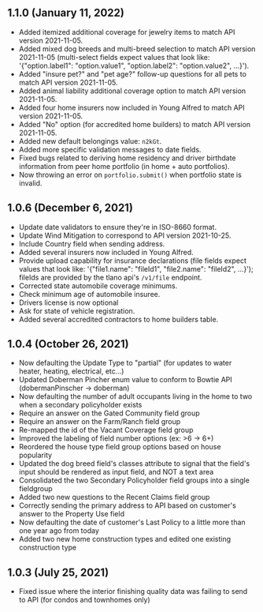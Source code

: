 ## 1.1.0 (January 11, 2022)

* Added itemized additional coverage for jewelry items to match API version 2021-11-05.
* Added mixed dog breeds and multi-breed selection to match API version 2021-11-05 (multi-select fields expect values that look like: '{"option.label1": "option.value1", "option.label2": "option.value2", ...}').
* Added "insure pet?" and "pet age?" follow-up questions for all pets to match API version 2021-11-05.
* Added animal liability additional coverage option to match API version 2021-11-05.
* Added four home insurers now included in Young Alfred to match API version 2021-11-05.
* Added "No" option (for accredited home builders) to match API version 2021-11-05.
* Added new default belongings value: `n2kGt`.
* Added more specific validation messages to date fields.
* Fixed bugs related to deriving home residency and driver birthdate information from peer home portfolio (in home + auto portfolios).
* Now throwing an error on `portfolio.submit()` when portfolio state is invalid. 

## 1.0.6 (December 6, 2021)

* Update date validators to ensure they're in ISO-8660 format.
* Update Wind Mitigation to correspond to API version 2021-10-25.
* Include Country field when sending address.
* Added several insurers now included in Young Alfred.
* Provide upload capability for insurance declarations (file fields expect values that look like: '{"file1.name": "fileId1", "file2.name": "fileId2", ...}'); fileIds are provided by the tlano api's `/v1/file` endpoint.
* Corrected state automobile coverage minimums.
* Check minimum age of automobile insuree.
* Drivers license is now optional
* Ask for state of vehicle registration.
* Added several accredited contractors to home builders table.

## 1.0.4 (October 26, 2021)

* Now defaulting the Update Type to "partial" (for updates to water heater, heating, electrical, etc...)
* Updated Doberman Pincher enum value to conform to Bowtie API (dobermanPinscher -> doberman)
* Now defaulting the number of adult occupants living in the home to two when a secondary policyholder exists
* Require an answer on the Gated Community field group
* Require an answer on the Farm/Ranch field group
* Re-mapped the id of the Vacant Coverage field group
* Improved the labeling of field number options (ex: >6 -> 6+)
* Reordered the house type field group options based on house popularity
* Updated the dog breed field's classes attribute to signal that the field's input should be rendered as input field, and NOT a text area
* Consolidated the two Secondary Policyholder field groups into a single fieldgroup
* Added two new questions to the Recent Claims field group
* Correctly sending the primary address to API based on customer's answer to the Property Use field
* Now defaulting the date of customer's Last Policy to a little more than one year ago from today
* Added two new home construction types and edited one existing construction type

## 1.0.3 (July 25, 2021)

* Fixed issue where the interior finishing quality data was failing to send to API (for condos and townhomes only) 
